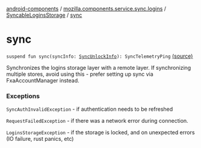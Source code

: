 [android-components](../../index.md) / [mozilla.components.service.sync.logins](../index.md) / [SyncableLoginsStorage](index.md) / [sync](./sync.md)

# sync

`suspend fun sync(syncInfo: `[`SyncUnlockInfo`](../-sync-unlock-info.md)`): SyncTelemetryPing` [(source)](https://github.com/mozilla-mobile/android-components/blob/master/components/service/sync-logins/src/main/java/mozilla/components/service/sync/logins/SyncableLoginsStorage.kt#L256)

Synchronizes the logins storage layer with a remote layer.
If synchronizing multiple stores, avoid using this - prefer setting up sync via FxaAccountManager instead.

### Exceptions

`SyncAuthInvalidException` - if authentication needs to be refreshed

`RequestFailedException` - if there was a network error during connection.

`LoginsStorageException` - if the storage is locked, and on unexpected
    errors (IO failure, rust panics, etc)